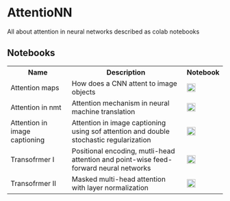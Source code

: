 # AttentioNN
All about attention in neural networks described as colab notebooks

## Notebooks

<table class="tg">
  <tr>
    <th class="tg-yw4l"><b>Name</b></th>
    <th class="tg-yw4l"><b>Description</b></th>
    <th class="tg-yw4l"><b>Notebook</b></th>
  </tr>
  <tr>
    <td class="tg-yw4l">Attention maps</td>
    <td class="tg-yw4l">How does a CNN attent to image objects </td>
    <td class="tg-yw4l"><a href="https://colab.research.google.com/github/zaidalyafeai/AttentioNN/blob/master/Attention_Maps.ipynb">
    <img src="https://colab.research.google.com/assets/colab-badge.svg" height = '20px' >
    </a></td>
  </tr>
  <tr>
    <td class="tg-yw4l">Attention in nmt</td>
    <td class="tg-yw4l">Attention mechanism in neural machine translation</td></td>
    <td class="tg-yw4l"><a href="https://colab.research.google.com/github/zaidalyafeai/AttentioNN/blob/master/Attention_in_NMT.ipynb">
    <img src="https://colab.research.google.com/assets/colab-badge.svg" height = '20px' >
    </a></td>
  </tr>
  
  <tr>
    <td class="tg-yw4l">Attention in image captioning</td>
    <td class="tg-yw4l">Attention in image captioning using sof attention and double stochastic regularization</td></td>
    <td class="tg-yw4l"><a href="https://colab.research.google.com/github/zaidalyafeai/AttentioNN/blob/master/Attention_in_Image_Captioning.ipynb">
    <img src="https://colab.research.google.com/assets/colab-badge.svg" height = '20px' >
    </a></td>
  </tr>
  
  <tr>
    <td class="tg-yw4l">Transofrmer I</td>
    <td class="tg-yw4l">Positional encoding, mutli-head attention and point-wise feed-forward neural networks</td></td>
    <td class="tg-yw4l"><a href="https://colab.research.google.com/github/zaidalyafeai/AttentioNN/blob/master/TransformerI.ipynb">
    <img src="https://colab.research.google.com/assets/colab-badge.svg" height = '20px' >
    </a></td>
  </tr>
    <tr>
    <td class="tg-yw4l">Transofrmer II</td>
    <td class="tg-yw4l">Masked multi-head attention with layer normalization</td></td>
    <td class="tg-yw4l"><a href="https://colab.research.google.com/github/zaidalyafeai/AttentioNN/blob/master/TransformerII.ipynb">
    <img src="https://colab.research.google.com/assets/colab-badge.svg" height = '20px' >
    </a></td>
  </tr>
  
</table>
